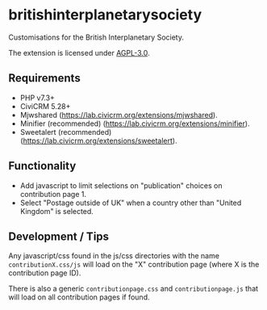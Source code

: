 # britishinterplanetarysociety

Customisations for the British Interplanetary Society.

The extension is licensed under [AGPL-3.0](LICENSE.txt).

## Requirements

* PHP v7.3+
* CiviCRM 5.28+
* Mjwshared (https://lab.civicrm.org/extensions/mjwshared).
* Minifier (recommended) (https://lab.civicrm.org/extensions/minifier).
* Sweetalert (recommended) (https://lab.civicrm.org/extensions/sweetalert).

## Functionality

* Add javascript to limit selections on "publication" choices on contribution page 1.
* Select "Postage outside of UK" when a country other than "United Kingdom" is selected.

## Development / Tips

Any javascript/css found in the js/css directories with the name `contributionX.css/js` will
load on the "X" contribution page (where X is the contribution page ID).

There is also a generic `contributionpage.css` and `contributionpage.js` that will load on
all contribution pages if found.
